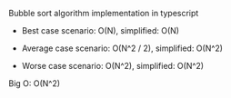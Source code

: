 Bubble sort algorithm implementation in typescript

- Best case scenario: O(N), simplified: O(N)

- Average case scenario: O(N^2 / 2), simplified: O(N^2)

- Worse case scenario: O(N^2), simplified: O(N^2)

Big O: O(N^2)

